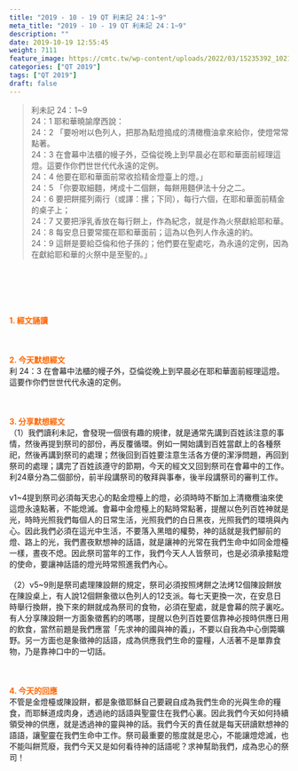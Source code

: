 ```yaml
---
title: "2019 - 10 - 19 QT 利未記 24：1~9"
meta_title: "2019 - 10 - 19 QT 利未記 24：1~9"
description: ""
date: 2019-10-19 12:55:45
weight: 7111
feature_image: https://cmtc.tw/wp-content/uploads/2022/03/15235392_10211799862337740_180693556567566654_o-1.webp
categories: ["QT 2019"]
tags: ["QT 2019"]
draft: false
---
```


<blockquote>利未記 24：1~9<br />
24：1 耶和華曉諭摩西說：<br />
24：2 「要吩咐以色列人，把那為點燈搗成的清橄欖油拿來給你，使燈常常點著。<br />
24：3 在會幕中法櫃的幔子外，亞倫從晚上到早晨必在耶和華面前經理這燈。這要作你們世世代代永遠的定例。<br />
24：4 他要在耶和華面前常收拾精金燈臺上的燈。」<br />
24：5 「你要取細麵，烤成十二個餅，每餅用麵伊法十分之二。<br />
24：6 要把餅擺列兩行（或譯：摞；下同），每行六個，在耶和華面前精金的桌子上；<br />
24：7 又要把淨乳香放在每行餅上，作為紀念，就是作為火祭獻給耶和華。<br />
24：8 每安息日要常擺在耶和華面前；這為以色列人作永遠的約。<br />
24：9 這餅是要給亞倫和他子孫的；他們要在聖處吃，為永遠的定例，因為在獻給耶和華的火祭中是至聖的。」</blockquote><br />
&nbsp;<br />
<br />
&nbsp;<br />
<br />
<span style="color: #ff6600;"><strong>1. </strong><strong>經文誦讀</strong></span><br />
<br />
<span style="color: #ff6600;"><strong> </strong></span><br />
<br />
<span style="color: #ff6600;"><strong>2. 今天默想</strong><strong>經文<br />
</strong></span>利 24：3 在會幕中法櫃的幔子外，亞倫從晚上到早晨必在耶和華面前經理這燈。這要作你們世世代代永遠的定例。<br />
<br />
&nbsp;<br />
<br />
<span style="color: #ff6600;"><strong>3. 分享默想經文<br />
</strong></span>（1）我們讀利未記，會發現一個很有趣的規律，就是通常先講到百姓該注意的事情，然後再提到祭司的部份，再反覆循環。例如一開始講到百姓當獻上的各種祭祀，然後再講到祭司的處理；然後回到百姓要注意生活各方便的潔淨問題，再回到祭司的處理；講完了百姓該遵守的節期，今天的經文又回到祭司在會幕中的工作。利24章分為二個部份，前半段講祭司的敬拜與事奉，後半段講祭司的審判工作。<br />
<br />
v1~4提到祭司必須每天忠心的點金燈檯上的燈，必須時時不斷加上清橄欖油來使這燈永遠點著，不能熄滅。會幕中金燈檯上的點時常點著，提醒以色列百姓神就是光，時時光照我們每個人的日常生活，光照我們的白日黑夜，光照我們的環境與內心。因此我們必須在這光中生活，不要落入黑暗的權勢，神的話就是我們腳前的燈、路上的光，我們晝夜默想神的話語，就是讓神的光常在我們生命中如同金燈檯一樣，晝夜不熄。因此祭司當年的工作，我們今天人人皆祭司，也是必須承接點燈的使命，要讓神話語的燈光時常照進我們內心。<br />
<br />
（2）v5~9則是祭司處理陳設餅的規定，祭司必須按照烤餅之法烤12個陳設餅放在陳設桌上，有人說12個餅象徵以色列人的12支派。每七天更換一次，在安息日時舉行換餅，換下來的餅就成為祭司的食物，必須在聖處，就是會幕的院子裏吃。有人分享陳設餅一方面象徵舊約的嗎哪，提醒以色列百姓要信靠神必按時供應日用的飲食，當然前題是我們應當「先求神的國與神的義」，不要以自我為中心倒斃曠野。另一方面也是象徵神的話語，成為供應我們生命的靈糧，人活著不是單靠食物，乃是靠神口中的一切話。<br />
<br />
&nbsp;<br />
<br />
<span style="color: #ff6600;"><strong>4. 今天的回應<br />
</strong></span>不管是金燈檯或陳設餅，都是象徵耶穌自己要親自成為我們生命的光與生命的糧食，而耶穌道成肉身，透過祂的話語與聖靈住在我們心裏。因此我們今天如何持續領受神的供應，就是透過神的靈與神的話。我們今天的責任就是每天研讀默想神的語語，讓聖靈在我們生命中工作。祭司最重要的態度就是忠心，不能讓燈熄滅，也不能叫餅荒廢，我們今天又是如何看待神的話語呢？求神幫助我們，成為忠心的祭司！<br />
<br />
&nbsp;
        